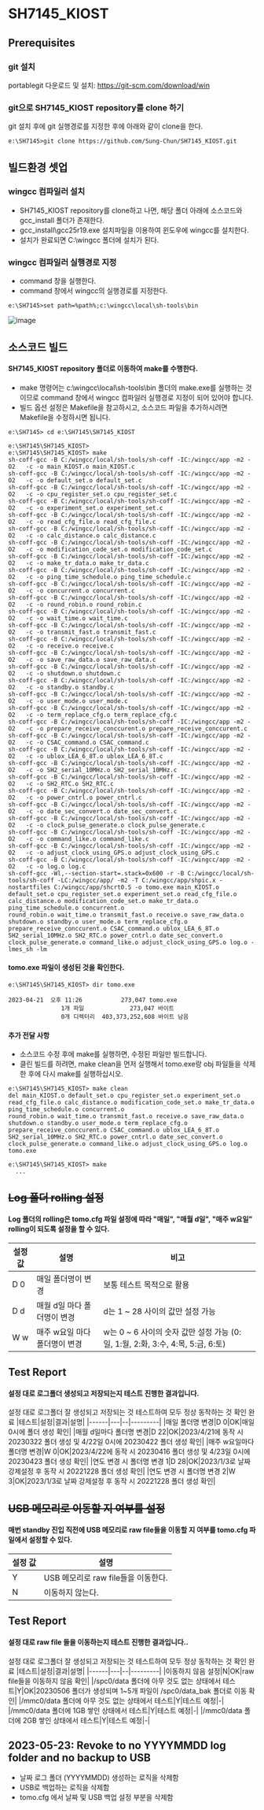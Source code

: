 # SH7145_KIOST

## Prerequisites
### git 설치
portablegit 다운로드 및 설치: https://git-scm.com/download/win
### git으로 SH7145_KIOST repository를 clone 하기
git 설치 후에 git 실행경로를 지정한 후에 아래와 같이 clone을 한다.
```
e:\SH7145>git clone https://github.com/Sung-Chun/SH7145_KIOST.git
```

## 빌드환경 셋업
### wingcc 컴파일러 설치
* SH7145_KIOST repository를 clone하고 나면, 해당 폴더 아래에 소스코드와 gcc_install 폴더가 존재한다.
* gcc_install\gcc25r19.exe 설치파일을 이용하여 윈도우에 wingcc를 설치한다.
* 설치가 완료되면 C:\wingcc 폴더에 설치가 된다.

### wingcc 컴파일러 실행경로 지정
* command 창을 실행한다.
* command 창에서 wingcc의 실행경로를 지정한다.
```
e:\SH7145>set path=%path%;c:\wingcc\local\sh-tools\bin
```
![image](https://user-images.githubusercontent.com/76480749/233659546-da3132ed-669a-4689-bbeb-2c504220d50d.png)

## 소스코드 빌드
#### SH7145_KIOST repository 폴더로 이동하여 make를 수행한다.
* make 명령어는 c:\wingcc\local\sh-tools\bin 폴더의 make.exe를 실행하는 것이므로 command 창에서 wingcc 컴파일러 실행경로 지정이 되어 있어야 합니다.
* 빌드 옵션 설정은 Makefile을 참고하시고, 소스코드 파일을 추가하시려면 Makefile을 수정하시면 됩니다.

```
e:\SH7145> cd e:\SH7145\SH7145_KIOST

e:\SH7145\SH7145_KIOST>
e:\SH7145\SH7145_KIOST> make
sh-coff-gcc -B C:/wingcc/local/sh-tools/sh-coff -IC:/wingcc/app -m2 -O2   -c -o main_KIOST.o main_KIOST.c
sh-coff-gcc -B C:/wingcc/local/sh-tools/sh-coff -IC:/wingcc/app -m2 -O2   -c -o default_set.o default_set.c
sh-coff-gcc -B C:/wingcc/local/sh-tools/sh-coff -IC:/wingcc/app -m2 -O2   -c -o cpu_register_set.o cpu_register_set.c
sh-coff-gcc -B C:/wingcc/local/sh-tools/sh-coff -IC:/wingcc/app -m2 -O2   -c -o experiment_set.o experiment_set.c
sh-coff-gcc -B C:/wingcc/local/sh-tools/sh-coff -IC:/wingcc/app -m2 -O2   -c -o read_cfg_file.o read_cfg_file.c
sh-coff-gcc -B C:/wingcc/local/sh-tools/sh-coff -IC:/wingcc/app -m2 -O2   -c -o calc_distance.o calc_distance.c
sh-coff-gcc -B C:/wingcc/local/sh-tools/sh-coff -IC:/wingcc/app -m2 -O2   -c -o modification_code_set.o modification_code_set.c
sh-coff-gcc -B C:/wingcc/local/sh-tools/sh-coff -IC:/wingcc/app -m2 -O2   -c -o make_tr_data.o make_tr_data.c
sh-coff-gcc -B C:/wingcc/local/sh-tools/sh-coff -IC:/wingcc/app -m2 -O2   -c -o ping_time_schedule.o ping_time_schedule.c
sh-coff-gcc -B C:/wingcc/local/sh-tools/sh-coff -IC:/wingcc/app -m2 -O2   -c -o concurrent.o concurrent.c
sh-coff-gcc -B C:/wingcc/local/sh-tools/sh-coff -IC:/wingcc/app -m2 -O2   -c -o round_robin.o round_robin.c
sh-coff-gcc -B C:/wingcc/local/sh-tools/sh-coff -IC:/wingcc/app -m2 -O2   -c -o wait_time.o wait_time.c
sh-coff-gcc -B C:/wingcc/local/sh-tools/sh-coff -IC:/wingcc/app -m2 -O2   -c -o transmit_fast.o transmit_fast.c
sh-coff-gcc -B C:/wingcc/local/sh-tools/sh-coff -IC:/wingcc/app -m2 -O2   -c -o receive.o receive.c
sh-coff-gcc -B C:/wingcc/local/sh-tools/sh-coff -IC:/wingcc/app -m2 -O2   -c -o save_raw_data.o save_raw_data.c
sh-coff-gcc -B C:/wingcc/local/sh-tools/sh-coff -IC:/wingcc/app -m2 -O2   -c -o shutdown.o shutdown.c
sh-coff-gcc -B C:/wingcc/local/sh-tools/sh-coff -IC:/wingcc/app -m2 -O2   -c -o standby.o standby.c
sh-coff-gcc -B C:/wingcc/local/sh-tools/sh-coff -IC:/wingcc/app -m2 -O2   -c -o user_mode.o user_mode.c
sh-coff-gcc -B C:/wingcc/local/sh-tools/sh-coff -IC:/wingcc/app -m2 -O2   -c -o term_replace_cfg.o term_replace_cfg.c
sh-coff-gcc -B C:/wingcc/local/sh-tools/sh-coff -IC:/wingcc/app -m2 -O2   -c -o prepare_receive_conccurent.o prepare_receive_conccurent.c
sh-coff-gcc -B C:/wingcc/local/sh-tools/sh-coff -IC:/wingcc/app -m2 -O2   -c -o CSAC_command.o CSAC_command.c
sh-coff-gcc -B C:/wingcc/local/sh-tools/sh-coff -IC:/wingcc/app -m2 -O2   -c -o ublox_LEA_6_8T.o ublox_LEA_6_8T.c
sh-coff-gcc -B C:/wingcc/local/sh-tools/sh-coff -IC:/wingcc/app -m2 -O2   -c -o SH2_serial_10MHz.o SH2_serial_10MHz.c
sh-coff-gcc -B C:/wingcc/local/sh-tools/sh-coff -IC:/wingcc/app -m2 -O2   -c -o SH2_RTC.o SH2_RTC.c
sh-coff-gcc -B C:/wingcc/local/sh-tools/sh-coff -IC:/wingcc/app -m2 -O2   -c -o power_cntrl.o power_cntrl.c
sh-coff-gcc -B C:/wingcc/local/sh-tools/sh-coff -IC:/wingcc/app -m2 -O2   -c -o date_sec_convert.o date_sec_convert.c
sh-coff-gcc -B C:/wingcc/local/sh-tools/sh-coff -IC:/wingcc/app -m2 -O2   -c -o clock_pulse_generate.o clock_pulse_generate.c
sh-coff-gcc -B C:/wingcc/local/sh-tools/sh-coff -IC:/wingcc/app -m2 -O2   -c -o command_like.o command_like.c
sh-coff-gcc -B C:/wingcc/local/sh-tools/sh-coff -IC:/wingcc/app -m2 -O2   -c -o adjust_clock_using_GPS.o adjust_clock_using_GPS.c
sh-coff-gcc -B C:/wingcc/local/sh-tools/sh-coff -IC:/wingcc/app -m2 -O2   -c -o log.o log.c
sh-coff-gcc -Wl,--section-start=.stack=0x600 -r -B C:/wingcc/local/sh-tools/sh-coff -LC:/wingcc/app/ -m2 -T C:/wingcc/app/shpic.x -nostartfiles C:/wingcc/app/shcrt0.S -o tomo.exe main_KIOST.o default_set.o cpu_register_set.o experiment_set.o read_cfg_file.o calc_distance.o modification_code_set.o make_tr_data.o ping_time_schedule.o concurrent.o
round_robin.o wait_time.o transmit_fast.o receive.o save_raw_data.o shutdown.o standby.o user_mode.o term_replace_cfg.o prepare_receive_conccurent.o CSAC_command.o ublox_LEA_6_8T.o SH2_serial_10MHz.o SH2_RTC.o power_cntrl.o date_sec_convert.o clock_pulse_generate.o command_like.o adjust_clock_using_GPS.o log.o -lmes_sh -lm
```

#### tomo.exe 파일이 생성된 것을 확인한다.
```
e:\SH7145\SH7145_KIOST> dir tomo.exe

2023-04-21  오후 11:26           273,047 tomo.exe
               1개 파일             273,047 바이트
               0개 디렉터리  403,373,252,608 바이트 남음
```

#### 추가 전달 사항
* 소스코드 수정 후에 make를 실행하면, 수정된 파일만 빌드합니다.
* 클린 빌드를 하려면, make clean을 먼저 실행해서 tomo.exe랑 obj 파일들을 삭제한 후에 다시 make를 실행하십시오.

```
e:\SH7145\SH7145_KIOST> make clean
del main_KIOST.o default_set.o cpu_register_set.o experiment_set.o read_cfg_file.o calc_distance.o modification_code_set.o make_tr_data.o ping_time_schedule.o concurrent.o
round_robin.o wait_time.o transmit_fast.o receive.o save_raw_data.o shutdown.o standby.o user_mode.o term_replace_cfg.o prepare_receive_conccurent.o CSAC_command.o ublox_LEA_6_8T.o SH2_serial_10MHz.o SH2_RTC.o power_cntrl.o date_sec_convert.o clock_pulse_generate.o command_like.o adjust_clock_using_GPS.o log.o tomo.exe

e:\SH7145\SH7145_KIOST> make
  ...
```

## <strike>Log 폴더 rolling 설정</strike>
#### Log 폴더의 rolling은 tomo.cfg 파일 설정에 따라 "매일", "매월 d일", "매주 w요일" rolling이 되도록 설정을 할 수 있다.

|설정 값|설명|비고|
|------|---|---------|
|D 0|매일 폴더명이 변경|보통 테스트 목적으로 활용|
|D d|매월 d일 마다 폴더명이 변경|d는 1 ~ 28 사이의 값만 설정 가능|
|W w|매주 w요일 마다 폴더명이 변경|w는 0 ~ 6 사이의 숫자 값만 설정 가능 (0: 일, 1:월, 2:화, 3:수, 4:목, 5:금, 6:토)|

## Test Report
#### 설정 대로 로그폴더 생성되고 저장되는지 테스트 진행한 결과입니다.

설정 대로 로그폴더 잘 생성되고 저장되는 것 테스트하여 모두 정상 동작하는 것 확인 완료
|테스트|설정|결과|설명|
|------|---|--|---------|
|매일 폴더명 변경|D 0|OK|매일 0시에 폴더 생성 확인|
|매월 d일마다 폴더명 변경|D 22|OK|2023/4/21에 동작 시 20230322 폴더 생성 및 4/22일 0시에 20230422 폴더 생성 확인|
|매주 w요일마다 폴더명 변경|W 0|OK|2023/4/22에 동작 시 20230416 폴더 생성 및 4/23일 0시에 20230423 폴더 생성 확인|
|연도 변경 시 폴더명 변경 1|D 28|OK|2023/1/3로 날짜 강제설정 후 동작 시 20221228 폴더 생성 확인|
|연도 변경 시 폴더명 변경 2|W 3|OK|2023/1/3로 날짜 강제설정 후 동작 시 20221228 폴더 생성 확인|

## <strike>USB 메모리로 이동할 지 여부를 설정</strike>
#### 매번 standby 진입 직전에 USB 메모리로 raw file들을 이동할 지 여부를 tomo.cfg 파일에서 설정할 수 있다.
|설정 값|설명|
|------|--------|
|Y|USB 메모리로 raw file들을 이동한다.|
|N|이동하지 않는다.|

## Test Report
#### 설정 대로 raw file 들을 이동하는지 테스트 진행한 결과입니다..

설정 대로 로그폴더 잘 생성되고 저장되는 것 테스트하여 모두 정상 동작하는 것 확인 완료
|테스트|설정|결과|설명|
|------|---|--|---------|
|이동하지 않음 설정|N|OK|raw file들을 이동하지 않음 확인|
|/spc0/data 폴더에 아무 것도 없는 상태에서 테스트|Y|OK|20230506 폴더가 생성되며 1~5개 파일이 /spc0/data_bak 폴더로 이동 확인|
|/mmc0/data 폴더에 아무 것도 없는 상태에서 테스트|Y|테스트 예정|-|
|/mmc0/data 폴더에 1GB 쌓인 상태에서 테스트|Y|테스트 예정|-|
|/mmc0/data 폴더에 2GB 쌓인 상태에서 테스트|Y|테스트 예정|-|

## 2023-05-23: Revoke to no YYYYMMDD log folder and no backup to USB
* 날짜 로그 폴더 (YYYYMMDD) 생성하는 로직을 삭제함
* USB로 백업하는 로직을 삭제함
* tomo.cfg 에서 날짜 및 USB 백업 설정 부분을 삭제함
